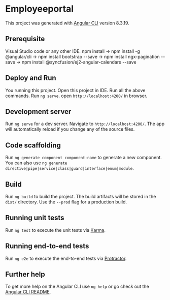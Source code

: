 # Employeeportal

This project was generated with [Angular CLI](https://github.com/angular/angular-cli) version 8.3.19.

## Prerequisite
Visual Studio code or any other IDE.
npm install ->
npm install -g @angular/cli -> 
npm install bootstrap --save -> 
npm install ngx-pagination --save    ->
npm install @syncfusion/ej2-angular-calendars --save

## Deploy and Run
You running this project.
Open this project in IDE.
Run all the above commands.
Run `ng serve`.
open `http://localhost:4200/` in browser.

## Development server

Run `ng serve` for a dev server. Navigate to `http://localhost:4200/`. The app will automatically reload if you change any of the source files.

## Code scaffolding

Run `ng generate component component-name` to generate a new component. You can also use `ng generate directive|pipe|service|class|guard|interface|enum|module`.

## Build

Run `ng build` to build the project. The build artifacts will be stored in the `dist/` directory. Use the `--prod` flag for a production build.

## Running unit tests

Run `ng test` to execute the unit tests via [Karma](https://karma-runner.github.io).

## Running end-to-end tests

Run `ng e2e` to execute the end-to-end tests via [Protractor](http://www.protractortest.org/).

## Further help

To get more help on the Angular CLI use `ng help` or go check out the [Angular CLI README](https://github.com/angular/angular-cli/blob/master/README.md).
